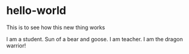 # hello-world
This is to see how this new thing works


I am a student.
Sun of a bear and goose. 
I am teacher. 
I am the dragon warrior!
